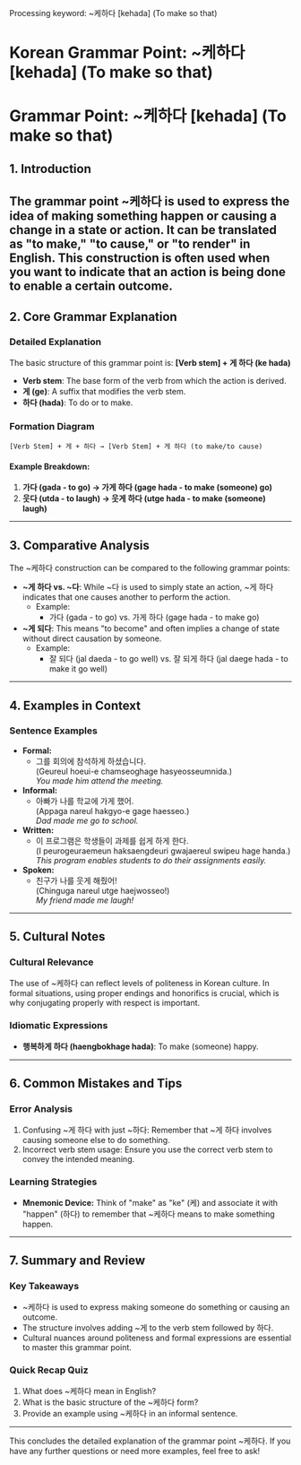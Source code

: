 Processing keyword: ~케하다 [kehada] (To make so that)
# Korean Grammar Point: ~케하다 [kehada] (To make so that)
# Grammar Point: ~케하다 [kehada] (To make so that)
## 1. Introduction
The grammar point ~케하다 is used to express the idea of making something happen or causing a change in a state or action. It can be translated as "to make," "to cause," or "to render" in English. This construction is often used when you want to indicate that an action is being done to enable a certain outcome.
---
## 2. Core Grammar Explanation
### Detailed Explanation
The basic structure of this grammar point is:
**[Verb stem] + 게 하다 (ke hada)**
- **Verb stem**: The base form of the verb from which the action is derived.
- **게 (ge)**: A suffix that modifies the verb stem.
- **하다 (hada)**: To do or to make.
### Formation Diagram
```
[Verb Stem] + 게 + 하다 → [Verb Stem] + 게 하다 (to make/to cause)
```
#### Example Breakdown:
1. **가다 (gada - to go) → 가게 하다 (gage hada - to make (someone) go)**
2. **웃다 (utda - to laugh) → 웃게 하다 (utge hada - to make (someone) laugh)**
---
## 3. Comparative Analysis
The ~케하다 construction can be compared to the following grammar points:
- **~게 하다 vs. ~다**: While ~다 is used to simply state an action, ~게 하다 indicates that one causes another to perform the action.
  - Example: 
    - 가다 (gada - to go) vs. 가게 하다 (gage hada - to make go)
- **~게 되다**: This means "to become" and often implies a change of state without direct causation by someone.
  - Example:
    - 잘 되다 (jal daeda - to go well) vs. 잘 되게 하다 (jal daege hada - to make it go well)
---
## 4. Examples in Context
### Sentence Examples
- **Formal:**
  - 그를 회의에 참석하게 하셨습니다.  
    (Geureul hoeui-e chamseoghage hasyeosseumnida.)  
    *You made him attend the meeting.*
- **Informal:**
  - 아빠가 나를 학교에 가게 했어.  
    (Appaga nareul hakgyo-e gage haesseo.)  
    *Dad made me go to school.*
- **Written:**
  - 이 프로그램은 학생들이 과제를 쉽게 하게 한다.  
    (I peurogeuraemeun haksaengdeuri gwajaereul swipeu hage handa.)  
    *This program enables students to do their assignments easily.*
- **Spoken:**
  - 친구가 나를 웃게 해줬어!  
    (Chinguga nareul utge haejwosseo!)  
    *My friend made me laugh!*
---
## 5. Cultural Notes
### Cultural Relevance
The use of ~케하다 can reflect levels of politeness in Korean culture. In formal situations, using proper endings and honorifics is crucial, which is why conjugating properly with respect is important.
### Idiomatic Expressions
- **행복하게 하다 (haengbokhage hada)**: To make (someone) happy.
---
## 6. Common Mistakes and Tips
### Error Analysis
1. Confusing ~게 하다 with just ~하다: Remember that ~게 하다 involves causing someone else to do something.
2. Incorrect verb stem usage: Ensure you use the correct verb stem to convey the intended meaning.
### Learning Strategies
- **Mnemonic Device:** Think of "make" as "ke" (케) and associate it with "happen" (하다) to remember that ~케하다 means to make something happen.
---
## 7. Summary and Review
### Key Takeaways
- ~케하다 is used to express making someone do something or causing an outcome.
- The structure involves adding ~게 to the verb stem followed by 하다.
- Cultural nuances around politeness and formal expressions are essential to master this grammar point.
### Quick Recap Quiz
1. What does ~케하다 mean in English?
2. What is the basic structure of the ~케하다 form?
3. Provide an example using ~케하다 in an informal sentence.
---
This concludes the detailed explanation of the grammar point ~케하다. If you have any further questions or need more examples, feel free to ask!
